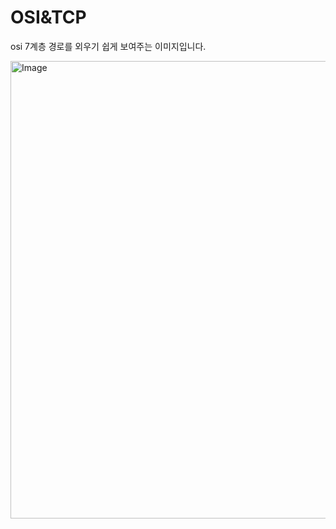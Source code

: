 # OSI&TCP
osi 7계층 경로를 외우기 쉽게 보여주는 이미지입니다.

<img width="1306" height="732" alt="Image" src="https://github.com/user-attachments/assets/2849d885-f09f-4064-b23a-22ae27bcc97c" />
